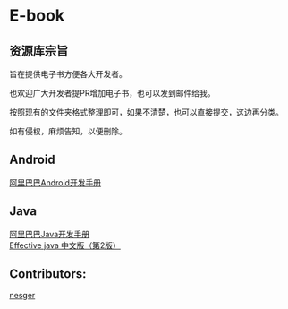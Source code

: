 # E-book

## 资源库宗旨  
旨在提供电子书方便各大开发者。  

也欢迎广大开发者提PR增加电子书，也可以发到邮件给我。    

按照现有的文件夹格式整理即可，如果不清楚，也可以直接提交，这边再分类。

如有侵权，麻烦告知，以便删除。

## Android
[阿里巴巴Android开发手册](./Android/阿里巴巴Android开发手册/Android1_0_0.pdf)


## Java
[阿里巴巴Java开发手册](./Java/阿里巴巴Java开发手册/Java_1512024443940.pdf)  
[Effective java 中文版（第2版）](https://github.com/nesger/E-book/blob/master/Java/effective-java-2/effective-java-2.pdf)


## Contributors:

[nesger](https://github.com/nesger)
